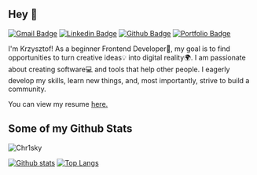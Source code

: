 ## Hey 👋
[![Gmail Badge](https://img.shields.io/badge/---c14438?style=flat&logo=Gmail&logoColor=white&link=mailto:-)](mailto:-) 
[![Linkedin Badge](https://img.shields.io/badge/-krzysztof-bąk-5ab98a277-0072b1?style=flat&logo=Linkedin&logoColor=white&link=https://www.linkedin.com/in/krzysztof-bąk-5ab98a277/)](https://www.linkedin.com/in/krzysztof-bąk-5ab98a277/) [![Github Badge](https://img.shields.io/badge/-Chr1sky-grey?style=flat&logo=github&logoColor=white&link=https://github.com/Chr1sky/)](https://www.github.com/Chr1sky/) [![Portfolio Badge](https://img.shields.io/badge/portfolio-web-blue?style=flat&link=-/)](-/) <p align='left'>I'm Krzysztof! As a beginner Frontend Developer🌱, my goal is to find opportunities to turn creative ideas💡 into digital reality🌍. I am passionate about creating software💻 and tools that help other people. I eagerly develop my skills, learn new things, and, most importantly, strive to build a community.</p><p align='left'> You can view my resume <a href='- ' target=_blank><u>here</u>.</a></p>
## Some of my Github Stats
<p align=left> <img src=https://komarev.com/ghpvc/?username=Chr1sky alt=Chr1sky /> </p>

[![Github stats](https://github-readme-stats.vercel.app/api?username=Chr1sky&show_icons=true&include_all_commits=true)](https://github.com/Chr1sky/github-readme-stats)
[![Top Langs](https://github-readme-stats.vercel.app/api/top-langs/?username=Chr1sky&layout=compact)](https://github.com/Chr1sky/github-readme-stats)
